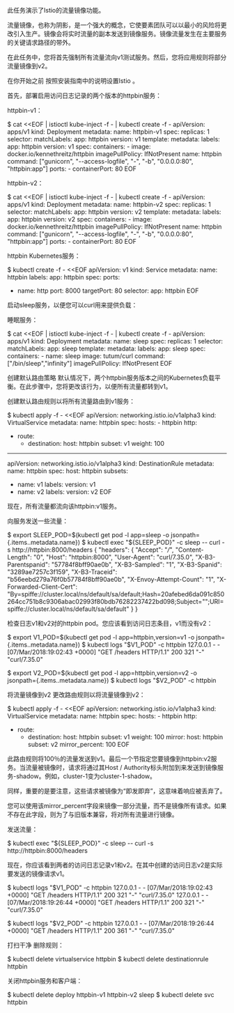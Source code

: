 此任务演示了Istio的流量镜像功能。

流量镜像，也称为阴影，是一个强大的概念，它使要素团队可以以最小的风险将更改引入生产。镜像会将实时流量的副本发送到镜像服务。镜像流量发生在主要服务的关键请求路径的带外。

在此任务中，您将首先强制所有流量流向v1测试服务。然后，您将应用规则将部分流量镜像到v2。

在你开始之前
按照安装指南中的说明设置Istio 。

首先，部署启用访问日志记录的两个版本的httpbin服务：

httpbin-v1：

$ cat <<EOF | istioctl kube-inject -f - | kubectl create -f -
apiVersion: apps/v1
kind: Deployment
metadata:
  name: httpbin-v1
spec:
  replicas: 1
  selector:
    matchLabels:
      app: httpbin
      version: v1
  template:
    metadata:
      labels:
        app: httpbin
        version: v1
    spec:
      containers:
      - image: docker.io/kennethreitz/httpbin
        imagePullPolicy: IfNotPresent
        name: httpbin
        command: ["gunicorn", "--access-logfile", "-", "-b", "0.0.0.0:80", "httpbin:app"]
        ports:
        - containerPort: 80
EOF

httpbin-v2：

$ cat <<EOF | istioctl kube-inject -f - | kubectl create -f -
apiVersion: apps/v1
kind: Deployment
metadata:
  name: httpbin-v2
spec:
  replicas: 1
  selector:
    matchLabels:
      app: httpbin
      version: v2
  template:
    metadata:
      labels:
        app: httpbin
        version: v2
    spec:
      containers:
      - image: docker.io/kennethreitz/httpbin
        imagePullPolicy: IfNotPresent
        name: httpbin
        command: ["gunicorn", "--access-logfile", "-", "-b", "0.0.0.0:80", "httpbin:app"]
        ports:
        - containerPort: 80
EOF

httpbin Kubernetes服务：

$ kubectl create -f - <<EOF
apiVersion: v1
kind: Service
metadata:
  name: httpbin
  labels:
    app: httpbin
spec:
  ports:
  - name: http
    port: 8000
    targetPort: 80
  selector:
    app: httpbin
EOF

启动sleep服务，以便您可以curl用来提供负载：

睡眠服务：

$ cat <<EOF | istioctl kube-inject -f - | kubectl create -f -
apiVersion: apps/v1
kind: Deployment
metadata:
  name: sleep
spec:
  replicas: 1
  selector:
    matchLabels:
      app: sleep
  template:
    metadata:
      labels:
        app: sleep
    spec:
      containers:
      - name: sleep
        image: tutum/curl
        command: ["/bin/sleep","infinity"]
        imagePullPolicy: IfNotPresent
EOF

创建默认路由策略
默认情况下，两个httpbin服务版本之间的Kubernetes负载平衡。在此步骤中，您将更改该行为，以便所有流量都转到v1。

创建默认路由规则以将所有流量路由到v1服务：

$ kubectl apply -f - <<EOF
apiVersion: networking.istio.io/v1alpha3
kind: VirtualService
metadata:
  name: httpbin
spec:
  hosts:
    - httpbin
  http:
  - route:
    - destination:
        host: httpbin
        subset: v1
      weight: 100
---
apiVersion: networking.istio.io/v1alpha3
kind: DestinationRule
metadata:
  name: httpbin
spec:
  host: httpbin
  subsets:
  - name: v1
    labels:
      version: v1
  - name: v2
    labels:
      version: v2
EOF

现在，所有流量都流向该httpbin:v1服务。

向服务发送一些流量：

$ export SLEEP_POD=$(kubectl get pod -l app=sleep -o jsonpath={.items..metadata.name})
$ kubectl exec "${SLEEP_POD}" -c sleep -- curl -s http://httpbin:8000/headers
{
  "headers": {
    "Accept": "*/*",
    "Content-Length": "0",
    "Host": "httpbin:8000",
    "User-Agent": "curl/7.35.0",
    "X-B3-Parentspanid": "57784f8bff90ae0b",
    "X-B3-Sampled": "1",
    "X-B3-Spanid": "3289ae7257c3f159",
    "X-B3-Traceid": "b56eebd279a76f0b57784f8bff90ae0b",
    "X-Envoy-Attempt-Count": "1",
    "X-Forwarded-Client-Cert": "By=spiffe://cluster.local/ns/default/sa/default;Hash=20afebed6da091c850264cc751b8c9306abac02993f80bdb76282237422bd098;Subject=\"\";URI=spiffe://cluster.local/ns/default/sa/default"
  }
}

检查日志v1和v2对的httpbin pod。您应该看到访问日志条目，v1而没有v2：

$ export V1_POD=$(kubectl get pod -l app=httpbin,version=v1 -o jsonpath={.items..metadata.name})
$ kubectl logs "$V1_POD" -c httpbin
127.0.0.1 - - [07/Mar/2018:19:02:43 +0000] "GET /headers HTTP/1.1" 200 321 "-" "curl/7.35.0"

$ export V2_POD=$(kubectl get pod -l app=httpbin,version=v2 -o jsonpath={.items..metadata.name})
$ kubectl logs "$V2_POD" -c httpbin
<none>

将流量镜像到v2
更改路由规则以将流量镜像到v2：

$ kubectl apply -f - <<EOF
apiVersion: networking.istio.io/v1alpha3
kind: VirtualService
metadata:
  name: httpbin
spec:
  hosts:
    - httpbin
  http:
  - route:
    - destination:
        host: httpbin
        subset: v1
      weight: 100
    mirror:
      host: httpbin
      subset: v2
    mirror_percent: 100
EOF

此路由规则将100％的流量发送到v1。最后一个节指定您要镜像到httpbin:v2服务。当流量被镜像时，请求将通过其Host / Authority标头附加到来发送到镜像服务-shadow。例如，cluster-1变为cluster-1-shadow。

同样，重要的是要注意，这些请求被镜像为“即发即弃”，这意味着响应被丢弃了。

您可以使用该mirror_percent字段来镜像一部分流量，而不是镜像所有请求。如果不存在此字段，则为了与旧版本兼容，将对所有流量进行镜像。

发送流量：

$ kubectl exec "${SLEEP_POD}" -c sleep -- curl -s http://httpbin:8000/headers

现在，你应该看到两者的访问日志记录v1和v2。在其中创建的访问日志v2是实际要发送的镜像请求v1。

$ kubectl logs "$V1_POD" -c httpbin
127.0.0.1 - - [07/Mar/2018:19:02:43 +0000] "GET /headers HTTP/1.1" 200 321 "-" "curl/7.35.0"
127.0.0.1 - - [07/Mar/2018:19:26:44 +0000] "GET /headers HTTP/1.1" 200 321 "-" "curl/7.35.0"

$ kubectl logs "$V2_POD" -c httpbin
127.0.0.1 - - [07/Mar/2018:19:26:44 +0000] "GET /headers HTTP/1.1" 200 361 "-" "curl/7.35.0"

打扫干净
删除规则：

$ kubectl delete virtualservice httpbin
$ kubectl delete destinationrule httpbin

关闭httpbin服务和客户端：

$ kubectl delete deploy httpbin-v1 httpbin-v2 sleep
$ kubectl delete svc httpbin

